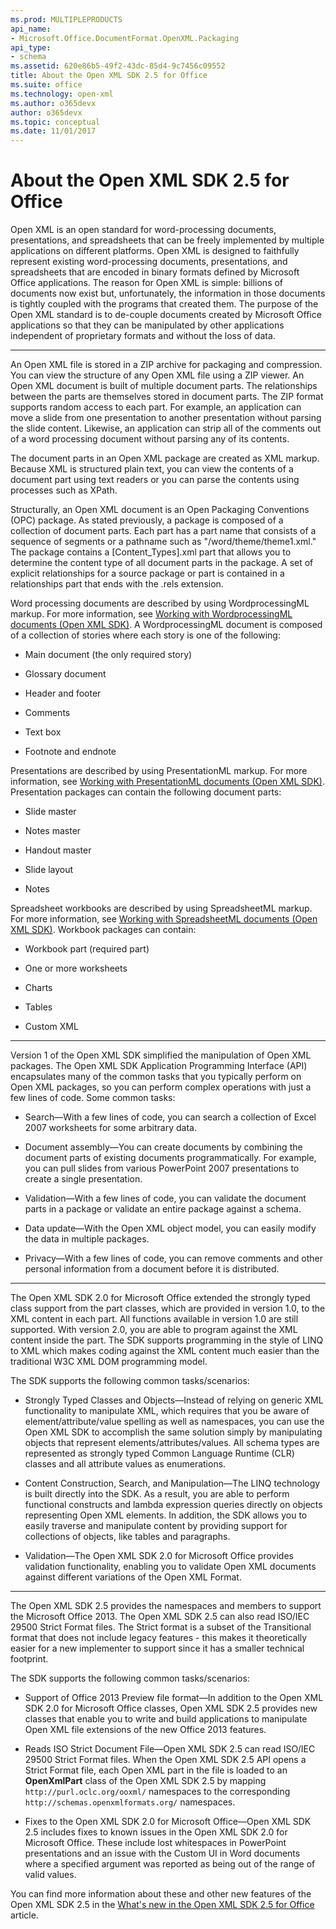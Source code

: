 ```yaml
---
ms.prod: MULTIPLEPRODUCTS
api_name:
- Microsoft.Office.DocumentFormat.OpenXML.Packaging
api_type:
- schema
ms.assetid: 620e86b5-49f2-43dc-85d4-9c7456c09552
title: About the Open XML SDK 2.5 for Office
ms.suite: office
ms.technology: open-xml
ms.author: o365devx
author: o365devx
ms.topic: conceptual
ms.date: 11/01/2017
---
```


# About the Open XML SDK 2.5 for Office

Open XML is an open standard for word-processing documents, presentations, and spreadsheets that can be freely implemented by multiple applications on different platforms. Open XML is designed to faithfully represent existing word-processing documents, presentations, and spreadsheets that are encoded in binary formats defined by Microsoft Office applications. The reason for Open XML is simple: billions of documents now exist but, unfortunately, the information in those documents is tightly coupled with the programs that created them. The purpose of the Open XML standard is to de-couple documents created by Microsoft Office applications so that they can be manipulated by other applications independent of proprietary formats and without the loss of data.


------------------------------------------------------------

An Open XML file is stored in a ZIP archive for packaging and compression. You can view the structure of any Open XML file using a ZIP viewer. An Open XML document is built of multiple document parts. The relationships between the parts are themselves stored in document parts. The ZIP format supports random access to each part. For example, an application can move a slide from one presentation to another presentation without parsing the slide content. Likewise, an application can strip all of the comments out of a word processing document without parsing any of its contents.

The document parts in an Open XML package are created as XML markup. Because XML is structured plain text, you can view the contents of a document part using text readers or you can parse the contents using processes such as XPath.

Structurally, an Open XML document is an Open Packaging Conventions (OPC) package. As stated previously, a package is composed of a collection of document parts. Each part has a part name that consists of a sequence of segments or a pathname such as "/word/theme/theme1.xml." The package contains a [Content\_Types].xml part that allows you to determine the content type of all document parts in the package. A set of explicit relationships for a source package or part is contained in a relationships part that ends with the .rels extension.

Word processing documents are described by using WordprocessingML markup. For more information, see [Working with WordprocessingML documents (Open XML SDK)](working-with-wordprocessingml-documents.md). A WordprocessingML document is composed of a collection of stories where each story is one of the following:

-   Main document (the only required story)

-   Glossary document

-   Header and footer

-   Comments

-   Text box

-   Footnote and endnote

Presentations are described by using PresentationML markup. For more information, see [Working with PresentationML documents (Open XML SDK)](working-with-presentationml-documents.md). Presentation packages can contain the following document parts:

-   Slide master

-   Notes master

-   Handout master

-   Slide layout

-   Notes

Spreadsheet workbooks are described by using SpreadsheetML markup. For more information, see [Working with SpreadsheetML documents (Open XML SDK)](working-with-spreadsheetml-documents.md). Workbook packages can contain:

-   Workbook part (required part)

-   One or more worksheets

-   Charts

-   Tables

-   Custom XML


------------------------------------------------------------

Version 1 of the Open XML SDK simplified the manipulation of Open XML packages. The Open XML SDK Application Programming Interface (API) encapsulates many of the common tasks that you typically perform on Open XML packages, so you can perform complex operations with just a few lines of code. Some common tasks:

-   <span class="label">Search</span>—With a few lines of code, you can search a collection of Excel 2007 worksheets for some arbitrary data.

-   <span class="label">Document assembly</span>—You can create documents by combining the document parts of existing documents programmatically. For example, you can pull slides from various PowerPoint 2007 presentations to create a single presentation.

-   <span class="label">Validation</span>—With a few lines of code, you can validate the document parts in a package or validate an entire package against a schema.

-   <span class="label">Data update</span>—With the Open XML object model, you can easily modify the data in multiple packages.

-   <span class="label">Privacy</span>—With a few lines of code, you can remove comments and other personal information from a document before it is distributed.


------------------------------------------------------------

The Open XML SDK 2.0 for Microsoft Office extended the strongly typed class support from the part classes, which are provided in version 1.0, to the XML content in each part. All functions available in version 1.0 are still supported. With version 2.0, you are able to program against the XML content inside the part. The SDK supports programming in the style of LINQ to XML which makes coding against the XML content much easier than the traditional W3C XML DOM programming model.

The SDK supports the following common tasks/scenarios:

-   <span class="label">Strongly Typed Classes and Objects</span>—Instead of relying on generic XML functionality to manipulate XML, which requires that you be aware of element/attribute/value spelling as well as namespaces, you can use the Open XML SDK to accomplish the same solution simply by manipulating objects that represent elements/attributes/values. All schema types are represented as strongly typed Common Language Runtime (CLR) classes and all attribute values as enumerations.

-   <span class="label">Content Construction, Search, and Manipulation</span>—The LINQ technology is built directly into the SDK. As a result, you are able to perform functional constructs and lambda expression queries directly on objects representing Open XML elements. In addition, the SDK allows you to easily traverse and manipulate content by providing support for collections of objects, like tables and paragraphs.

-   <span class="label">Validation</span>—The Open XML SDK 2.0 for Microsoft Office provides validation functionality, enabling you to validate Open XML documents against different variations of the Open XML Format.


------------------------------------------------------------

The Open XML SDK 2.5 provides the namespaces and members to support the Microsoft Office 2013. The Open XML SDK 2.5 can also read ISO/IEC 29500 Strict Format files. The Strict format is a subset of the Transitional format that does not include legacy features - this makes it theoretically easier for a new implementer to support since it has a smaller technical footprint.

The SDK supports the following common tasks/scenarios:

-   <span class="label">Support of Office 2013 Preview file format</span>—In addition to the Open XML SDK 2.0 for Microsoft Office classes, Open XML SDK 2.5 provides new classes that enable you to write and build applications to manipulate Open XML file extensions of the new Office 2013 features.

-   <span class="label">Reads ISO Strict Document File</span>—Open XML SDK 2.5 can read ISO/IEC 29500 Strict Format files. When the Open XML SDK 2.5 API opens a Strict Format file, each Open XML part in the file is loaded to an **OpenXmlPart**  class of the Open XML SDK 2.5 by mapping `http://purl.oclc.org/ooxml/` namespaces to the corresponding `http://schemas.openxmlformats.org/` namespaces.

-   <span class="label">Fixes to the Open XML SDK 2.0 for Microsoft Office</span>—Open XML SDK 2.5 includes fixes to known issues in the Open XML SDK 2.0 for Microsoft Office. These include lost whitespaces in PowerPoint presentations and an issue with the Custom UI in Word documents where a specified argument was reported as being out of the range of valid values.

You can find more information about these and other new features of the Open XML SDK 2.5 in the [What's new in the Open XML SDK 2.5 for Office](what-s-new-in-the-open-xml-sdk-2-5.md) article.


